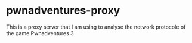 # pwnadventures-proxy

This is a proxy server that I am using to analyse the network protocole of the game Pwnadventures 3
